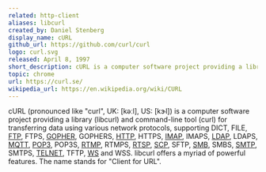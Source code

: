```yaml
---
related: http-client
aliases: libcurl
created_by: Daniel Stenberg
display_name: cURL
github_url: https://github.com/curl/curl
logo: curl.svg
released: April 8, 1997
short_description: cURL is a computer software project providing a library and command-line tool for transferring data. The name stands for "Client for URL".
topic: chrome
url: https://curl.se/
wikipedia_url: https://en.wikipedia.org/wiki/CURL
---
```


cURL (pronounced like "curl", UK: [kəːl], US: [kɝl]) is a computer software project providing a library (libcurl) and command-line tool (curl) for transferring data using various network protocols, supporting DICT, FILE, [FTP](https://github.com/topics/ftp), FTPS, [GOPHER](https://github.com/topics/gopher), GOPHERS, [HTTP](https://github.com/topics/http), HTTPS, [IMAP](https://github.com/topics/imap), IMAPS, [LDAP](https://github.com/topics/ldap), LDAPS, [MQTT](https://github.com/topics/mqtt), [POP3](https://github.com/topics/pop3), POP3S, [RTMP](https://github.com/topics/rtmp), RTMPS, [RTSP](https://github.com/topics/rtsp), [SCP](https://github.com/topics/scp), SFTP, [SMB](https://github.com/topics/smb), SMBS, [SMTP](https://github.com/topics/smpt), SMTPS, [TELNET](https://github.com/topics/telnet), TFTP, [WS](https://github.com/topics/websocket) and WSS. libcurl offers a myriad of powerful features. The name stands for "Client for URL".
 